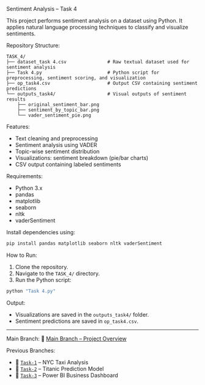 Sentiment Analysis – Task 4

This project performs sentiment analysis on a dataset using Python. It applies natural language processing techniques to classify and visualize sentiments.

Repository Structure:
```
TASK_4/
├── dataset_task 4.csv               # Raw textual dataset used for sentiment analysis
├── Task 4.py                        # Python script for preprocessing, sentiment scoring, and visualization
├── op_task4.csv                     # Output CSV containing sentiment predictions
└── outputs_task4/                   # Visual outputs of sentiment results
    ├── original_sentiment_bar.png
    ├── sentiment_by_topic_bar.png
    └── vader_sentiment_pie.png
```

Features:
* Text cleaning and preprocessing
* Sentiment analysis using VADER
* Topic-wise sentiment distribution
* Visualizations: sentiment breakdown (pie/bar charts)
* CSV output containing labeled sentiments

Requirements:
* Python 3.x
* pandas
* matplotlib
* seaborn
* nltk
* vaderSentiment

Install dependencies using:
```bash
pip install pandas matplotlib seaborn nltk vaderSentiment
```

How to Run:
1. Clone the repository.
2. Navigate to the `TASK_4/` directory.
3. Run the Python script:
```bash
python "Task 4.py"
```

Output:
* Visualizations are saved in the `outputs_task4/` folder.
* Sentiment predictions are saved in `op_task4.csv`.

---

Main Branch:
🔗 [Main Branch – Project Overview](https://github.com/rishibhardwaj90/CODTECH-Rishi/tree/main)

Previous Branches:
* 🔁 [`Task-1`](https://github.com/rishibhardwaj90/CODTECH-Rishi/tree/Task-1) – NYC Taxi Analysis
* 🔁 [`Task-2`](https://github.com/rishibhardwaj90/CODTECH-Rishi/tree/Task-2) – Titanic Prediction Model
* 🔁 [`Task-3`](https://github.com/rishibhardwaj90/CODTECH-Rishi/tree/Task-3) – Power BI Business Dashboard
